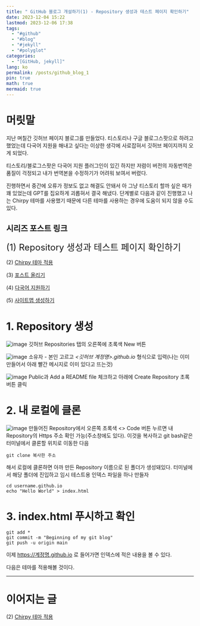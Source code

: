 ```yaml
---
title: " GitHub 블로그 개설하기(1) - Repository 생성과 테스트 페이지 확인하기"
date: 2023-12-04 15:22
lastmod: 2023-12-06 17:38
tags:
  - "#github"
  - "#blog"
  - "#jekyll"
  - "#polyglot"
categories:
  - "[GitHub, jekyll]"
lang: ko
permalink: /posts/github_blog_1
pin: true
math: true
mermaid: true
---
```


# 머릿말 
지난 며칠간 깃허브 페이지 블로그를 만들었다. 티스토리나 구글 블로그스팟으로 하려고 했었는데 다국어 지원을 해내고 싶다는 이상한 생각에 사로잡혀서 깃허브 페이지까지 오게 되었다. 

티스토리/블로그스팟은 다국어 지원 플러그인이 있긴 하지만 저렴이 버전의 자동번역은 품질이 걱정되고 내가 번역본을 수정하기가 어려워 보여서 버렸다.

진행하면서 중간에 오류가 정보도 없고 해결도 안돼서 아 그냥 티스토리 할까 싶은 때가 꽤 있었는데 GPT를 집요하게 괴롭혀서 결국 해냈다. 단계별로 다음과 같이 진행했고 나는 Chirpy 테마를 사용했기 때문에 다른 테마를 사용하는 경우에 도움이 되지 않을 수도 있다.

## 시리즈 포스트 링크
<font size = "5">(1) Repository 생성과 테스트 페이지 확인하기</font>

(2) [Chirpy 테마 적용](https://hionpu.com/posts/github_blog_2) 

(3) [포스트 올리기](https://hionpu.com/posts/github_blog_3) 

(4) [다국어 지원하기](https://hionpu.com/posts/github_blog_4) 

(5) [사이트맵 생성하기](https://hionpu.com/posts/github_blog_5) 



# 1. Repository 생성


![image](https://github.com/hionpu/hionpu.github.io/assets/111286364/cb721c89-9865-4fbc-ae40-ebfbb0e12479)
깃허브 Repositories 탭의 오른쪽에 초록색 New 버튼

![image](https://github.com/hionpu/hionpu.github.io/assets/111286364/dd573081-6fca-4e49-91d1-b1695488f991)
소유자 - 본인 고르고 _<깃허브 계정명>.github.io_ 형식으로 입력(나는 이미 만들어서 아래 빨간 메시지로 이미 있다고 뜨는것)

![image](https://github.com/hionpu/hionpu.github.io/assets/111286364/76025c67-7d43-4735-9913-b57b0985ab2b)
Public과 Add a README file 체크하고 아래에 Create Repository 초록버튼 클릭

# 2. 내 로컬에 클론

![image](https://github.com/hionpu/hionpu.github.io/assets/111286364/a229797f-8ae0-460c-ac42-61edcccc0a2d)
만들어진 Repository에서 오른쪽 초록색 <> Code 버튼 누르면 내 Repository의 Https 주소 확인 가능(주소창에도 있다). 이것을 복사하고 git bash같은 터미널에서 클론할 위치로 이동한 다음

```
git clone 복사한 주소
```

해서 로컬에 클론하면 아까 만든 Repository 이름으로 된 폴더가 생성돼있다. 터미널에서 해당 폴더에 진입하고 임시 테스트용 인덱스 파일을 하나 만들자

```
cd username.github.io
echo "Hello World" > index.html
```

# 3. index.html 푸시하고 확인
```
git add *
git commit -m "Beginning of my git blog"
git push -u origin main
```

이제 https://계정명.github.io 로 들어가면 인덱스에 적은 내용을 볼 수 있다.

다음은 테마를 적용해볼 것이다.

***
# 이어지는 글
(2) [Chirpy 테마 적용](https://hionpu.com/posts/github_blog_2) 

